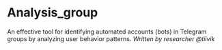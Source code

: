 # Analysis_group
An effective tool for identifying automated accounts (bots) in Telegram groups by analyzing user behavior patterns.  *Written by researcher @tiivik*
